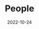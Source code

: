 ---
title: People
date: 2022-10-24

type: landing

sections:
  - block: people
    content:
      title: Meet the Team
      # Choose which groups/teams of users to display.
      #   Edit `user_groups` in each user's profile to add them to one or more of these groups.
      user_groups:
          - Principal Investigators
          - Researchers
          - Grad Students
          - Administration
          - FernUniversität in Hagen
          - Universität Potsdam
          - Stiftung Universität Hildesheim
          - IPN - Leibnitz-Institut für die Padagogik in Naturwissenschaften und Mathematik
      sort_by: Params.last_name
      sort_ascending: true
    design:
      show_interests: false
      show_role: true
      show_social: true
---
